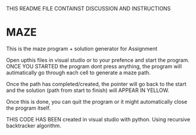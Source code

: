 THIS README FILE CONTAINST DISCUSSION AND INSTRUCTIONS

# MAZE
This is the maze program + solution generator for Assignment

Open upthis files in visual studio or to your prefence and start the program.
ONCE YOU STARTED the program dont press anything, the program will autimatically go through each cell to generate a maze path. 

Once the path has completed/created, the pointer will go back to the start and the solution (path from start to finish) will APPEAR IN YELLOW.

Once this is done, you can quit the program or it might automatically close the program itself.


THIS CODE HAS BEEN created in visual studio with python. Using recursive backtracker algorithm.


